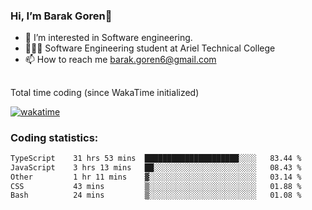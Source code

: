 ###  Hi, I’m Barak Goren👋
- 👀 I’m interested in Software engineering.
- 👨🏼‍🎓 Software Engineering student at Ariel Technical College
- 📫 How to reach me barak.goren6@gmail.com
##
Total time coding (since WakaTime initialized)

[![wakatime](https://wakatime.com/badge/user/5cc5ec80-a806-4ca2-a704-db29274e48cd.svg)](https://wakatime.com/@5cc5ec80-a806-4ca2-a704-db29274e48cd)

   
### Coding statistics:

<!--START_SECTION:waka-->

```txt
TypeScript    31 hrs 53 mins  █████████████████████░░░░   83.44 %
JavaScript    3 hrs 13 mins   ██░░░░░░░░░░░░░░░░░░░░░░░   08.43 %
Other         1 hr 11 mins    ▓░░░░░░░░░░░░░░░░░░░░░░░░   03.14 %
CSS           43 mins         ▒░░░░░░░░░░░░░░░░░░░░░░░░   01.88 %
Bash          24 mins         ▒░░░░░░░░░░░░░░░░░░░░░░░░   01.08 %
```

<!--END_SECTION:waka-->

<!---
barakgoren/barakgoren is a ✨ special ✨ repository because its `README.md` (this file) appears on your GitHub profile.
You can click the Preview link to take a look at your changes.
--->
